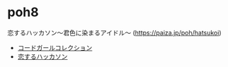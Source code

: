# poh8
恋するハッカソン〜君色に染まるアイドル〜 (https://paiza.jp/poh/hatsukoi)

- [コードガールコレクション](codegial.png)
- [恋するハッカソン](poh.png)

